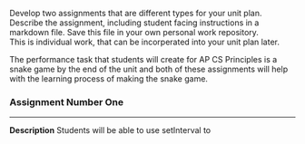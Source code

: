 Develop two assignments that are different types for your unit plan.<br>
Describe the assignment, including student facing instructions in a markdown file. Save this file in your own personal work repository.<br>
This is individual work, that can be incorperated into your unit plan later.<br>

The performance task that students will create for AP CS Principles is a snake game by the end of the unit and both of these assignments will help with the learning process of making the snake game. 

### Assignment Number One 
<hr>

**Description**
Students will be able to use setInterval to 




